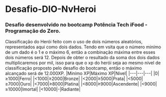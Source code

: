 # Desafio-DIO-NvHeroi
### Desafio desenvolvido no bootcamp Potência Tech iFood - Programação do Zero.
Classificação do Herói feito com o uso de dois números aleatórios, representados aqui como dois dados. Tendo em vsita que o número minímo de um dado é o 1 e o máximo 6, então a combinação máxima entre esses dois números será 12. Depois de obter o resultado da soma dos dois dados multiplicaremos por mil, isso para que o xp do herói seja ao mesmo nível de classificação proposto pelo desafio do bootcamp, então o máximo alcançado será de 12.000XP.
|Minímo XP|Máximo XP|Nível|
 |---|---|---|
|0|≥1000|Ferro|
|<1000|≥2000|Bronze|
|<2000|≥5000|Prata|
|<5000|≥7000|Ouro|
|<7000|≥8000|Platina|
|<8000|≥9000|Ascendente|
|<9000|≥10000|Imortal|
|<10000|-|Radiante|
 
